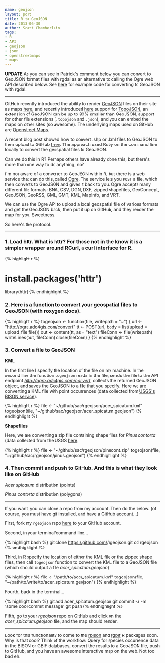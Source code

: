 ```yaml
---
name: geojson
layout: post
title: R to GeoJSON
date: 2013-06-30
author: Scott Chamberlain
tags:
- R
- API
- geojson
- json
- openstreetmaps
- maps
---
```


**UPDATE** As you can see in Patrick's comment below you can convert to GeoJSON format files with rgdal as an alternative to calling the Ogre web API described below. See [here](https://github.com/patperu/write2geojson/blob/master/write-geojson.R) for example code for converting to GeoJSON with rgdal.

***************

GitHub recently introduced the ability to render [GeoJSON][geojson] files on their site as maps [here][post1], and recently introduced [here][post2] support for [TopoJSON][topojson], an extension of GeoJSON can be up to 80% smaller than GeoJSON, support for other file extensions (`.topojson` and `.json`), and you can embed the maps on other sites (so awesome). The underlying maps used on GitHub are [Openstreet Maps][openstreet]. 

A recent blog post showed how to convert .shp or .kml files to GeoJSON to then upload to GitHub [here][ruby]. The approach used Ruby on the command line locally to convert the geospatial files to GeoJSON. 

Can we do this in R? Perhaps others have already done this, but there's more than one way to do anything, no? 

I'm not aware of a converter to GeoJSON within R, but there is a web service that can do this, called [Ogre][ogre]. The service lets you `POST` a file, which then converts to GeoJSON and gives it back to you. Ogre accepts many different file formats: BNA, CSV, DGN, DXF, zipped shapefiles, GeoConcept, GeoJSON, GeoRSS, GML, GMT, KML, MapInfo, and VRT. 

We can use the Ogre API to upload a local geospatial file of various formats and get the GeoJSON back, then put it up on GitHub, and they render the map for you. Sweetness. 

So here's the protocol. 

***************

### 1. Load httr. What is httr? For those not in the know it is a simpler wrapper around RCurl, a curl interface for R.


{% highlight r %}
# install.packages('httr')
library(httr)
{% endhighlight %}

### 2. Here is a function to convert your geospatial files to GeoJSON (with roxygen docs).


{% highlight r %}
togeojson <- function(file, writepath = "~") {
    url <- "http://ogre.adc4gis.com/convert"
    tt <- POST(url, body = list(upload = upload_file(file)))
    out <- content(tt, as = "text")
    fileConn <- file(writepath)
    writeLines(out, fileConn)
    close(fileConn)
}
{% endhighlight %}

### 3. Convert a file to GeoJSON

**KML**

In the first line I specify the location of the file on my machine. In the second line the function `togeojson` reads in the file, sends the file to the API endpoint *http://ogre.adc4gis.com/convert*, collects the returned GeoJSON object, and saves the GeoJSON to a file that you specify. Here we are converting a KML file with point occurrences (data collected from [USGS's BISON service](http://bison.usgs.ornl.gov/)). 


{% highlight r %}
file <- "~/github/sac/rgeojson/acer_spicatum.kml"
togeojson(file, "~/github/sac/rgeojson/acer_spicatum.geojson")
{% endhighlight %}


**Shapefiles**

Here, we are converting a zip file containing shape files for *Pinus contorta* (data collected from the USGS [here](http://esp.cr.usgs.gov/data/little/). 


{% highlight r %}
file <- "~/github/sac/rgeojson/pinucont.zip"
togeojson(file, "~/github/sac/rgeojson/pinus.geojson")
{% endhighlight %}


### 4. Then commit and push to GitHub. And this is what they look like on GitHub

*Acer spicatum* distribution (points)

<!-- ![](/img/acer_spiacdtum_dist.png) -->
<script src="https://embed.github.com/view/geojson/sckott/rgeojson/output/acer_spicatum.geojson"></script>

*Pinus contorta* distribution (polygons)

<!-- ![](/img/pinus_dist.png) -->
<script src="https://embed.github.com/view/geojson/sckott/rgeojson/output/pinus.geojson"></script>

***************

If you want, you can clone a repo from my account. Then do the below. (of course, you must have git installed, and have a GitHub account...)

First, fork my `rgeojson` repo [here](https://github.com/sckott/rgeojson) to your GitHub account.

Second, in your terminal/command line...

{% highlight bash %}
git clone https://github.com/<yourgithubusername>/rgeojson.git
cd rgeojson
{% endhighlight %}

Third, in R specify the location of either the KML file or the zipped shape files, then call `togeojson` function to convert the KML file to a GeoJSON file (which should output a file *acer_spicatum.geojson*)


{% highlight r %}
file <- "/path/to/acer_spicatum.kml"
togeojson(file, "~/path/to/write/to/acer_spicatum.geojson")
{% endhighlight %}


Fourth, back in the terminal...

{% highlight bash %}
git add acer_spicatum.geojson
git commit -a -m 'some cool commit message'
git push
{% endhighlight %}

Fifth, go to your *rgeojson* repo on GitHub and click on the *acer_spicatum.geojson* file, and the map should render.

***************

Look for this functionality to come to the [rbison][rbison] and [rgbif][rgbif] R packages soon. Why is that cool?  Think of the workflow: Query for species occurrence data in the BISON or GBIF databases, convert the results to a GeoJSON file, push to GitHub, and you have an awesome interactive map on the web. Not too bad eh. 

[post1]: https://github.com/blog/1528-there-s-a-map-for-that
[post2]: https://github.com/blog/1541-geojson-rendering-improvements
[openstreet]: http://www.openstreetmap.org/
[ruby]: http://ben.balter.com/2013/06/26/how-to-convert-shapefiles-to-geojson-for-use-on-github/
[geojson]: http://en.wikipedia.org/wiki/GeoJSON
[topojson]: https://github.com/mbostock/topojson
[ogre]: http://ogre.adc4gis.com/
[rbison]: https://github.com/ropensci/rbison
[rgbif]: https://github.com/ropensci/rgbif
